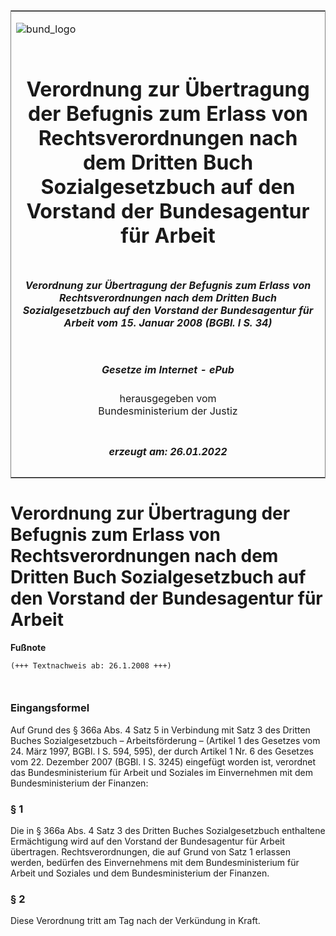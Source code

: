 <span id="DECKBLATT.html"></span>

<table border="0" frame="border" width="100%">

<tr valign="top">

<td align="left">

![bund\_logo](BfJ_2021_Web_de_de.gif)

</td>

<td align="right">

 

</td>

</tr>

<tr align="center" valign="middle">

<td colspan="2">

# Verordnung zur Übertragung der Befugnis zum Erlass von Rechtsverordnungen nach dem Dritten Buch Sozialgesetzbuch auf den Vorstand der Bundesagentur für Arbeit

</td>

</tr>

<tr align="center" valign="middle">

<td colspan="2">

##### Verordnung zur Übertragung der Befugnis zum Erlass von Rechtsverordnungen nach dem Dritten Buch Sozialgesetzbuch auf den Vorstand der Bundesagentur für Arbeit vom 15. Januar 2008 (BGBl. I S. 34)

</td>

</tr>

<tr align="center" valign="middle">

<td colspan="2">

  
  

##### Gesetze im Internet - ePub  
  
herausgegeben vom  
Bundesministerium der Justiz

</td>

</tr>

<tr align="center" valign="bottom">

<td colspan="2">

  
  

##### erzeugt am: 26.01.2022

</td>

</tr>

</table>

<span id="BJNR003400008.html"></span>

# Verordnung zur Übertragung der Befugnis zum Erlass von Rechtsverordnungen nach dem Dritten Buch Sozialgesetzbuch auf den Vorstand der Bundesagentur für Arbeit

<div>

  
**Fußnote**

<div class="jnhtml">

<div>

<div class="jurAbsatz">

  

``` 
(+++ Textnachweis ab: 26.1.2008 +++)

 
```

</div>

</div>

</div>

</div>

<span id="BJNR003400008BJNE000100000.html"></span>

### Eingangsformel  

<div>

<div class="jnhtml">

<div>

<div class="jurAbsatz">

Auf Grund des § 366a Abs. 4 Satz 5 in Verbindung mit Satz 3 des Dritten
Buches Sozialgesetzbuch – Arbeitsförderung – (Artikel 1 des Gesetzes vom
24. März 1997, BGBl. I S. 594, 595), der durch Artikel 1 Nr. 6 des
Gesetzes vom 22. Dezember 2007 (BGBl. I S. 3245) eingefügt worden ist,
verordnet das Bundesministerium für Arbeit und Soziales im Einvernehmen
mit dem Bundesministerium der Finanzen:

</div>

</div>

</div>

</div>

<span id="BJNR003400008BJNE000200000.html"></span>

### § 1  

<div>

<div class="jnhtml">

<div>

<div class="jurAbsatz">

Die in § 366a Abs. 4 Satz 3 des Dritten Buches Sozialgesetzbuch
enthaltene Ermächtigung wird auf den Vorstand der Bundesagentur für
Arbeit übertragen. Rechtsverordnungen, die auf Grund von Satz 1 erlassen
werden, bedürfen des Einvernehmens mit dem Bundesministerium für Arbeit
und Soziales und dem Bundesministerium der Finanzen.

</div>

</div>

</div>

</div>

<span id="BJNR003400008BJNE000300000.html"></span>

### § 2  

<div>

<div class="jnhtml">

<div>

<div class="jurAbsatz">

Diese Verordnung tritt am Tag nach der Verkündung in Kraft.

</div>

</div>

</div>

</div>
